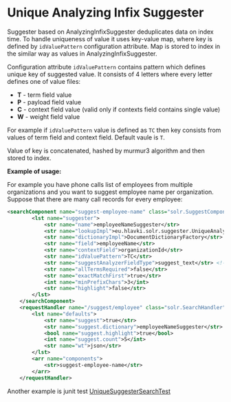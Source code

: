 # Unique Analyzing Infix Suggester

Suggester based on AnalyzingInfixSuggester deduplicates data on index time.
To handle uniqueness of value it uses key-value map, where key is defined by `idValuePattern` configuration attribute.
Map is stored to index in the similar way as values in AnalyzingInfixSuggester.

Configuration attribute `idValuePattern` contains pattern which defines unique key of suggested value. It consists of 4 letters
where every letter defines one of value files:
* **T** - term field value
* **P** - payload field value
* **C** - context field value (valid only if contexts field contains single value)
* **W** - weight field value

For example if `idValuePattern` value is defined as `TC` then key consists from values of term field and context field.
Default vaule is `T`.

Value of key is concatenated, hashed by murmur3 algorithm and then stored to index.

**Example of usage:**

For example you have phone calls list of employees from multiple organizations and you want to suggest employee name per organization.
Suppose that there are many call records for every employee:

```xml
<searchComponent name="suggest-employee-name" class="solr.SuggestComponent">
        <lst name="suggester">
            <str name="name">employeeNameSuggester</str>
            <str name="lookupImpl">eu.hlavki.solr.suggester.UniqueAnalyzingInfixLookupFactory</str>
            <str name="dictionaryImpl">DocumentDictionaryFactory</str>
            <str name="field">employeeName</str>
            <str name="contextField">organizationId</str>
            <str name="idValuePattern">TC</str>
            <str name="suggestAnalyzerFieldType">suggest_text</str> <!-- choose own field type -->
            <str name="allTermsRequired">false</str>
            <str name="exactMatchFirst">true</str>
            <int name="minPrefixChars">3</int>
            <str name="highlight">false</str>
        </lst>
    </searchComponent>
    <requestHandler name="/suggest/employee" class="solr.SearchHandler">
        <lst name="defaults">
            <str name="suggest">true</str>
            <str name="suggest.dictionary">employeeNameSuggester</str>
            <bool name="suggest.highlight">true</bool>
            <int name="suggest.count">5</int>
            <str name="wt">json</str>
        </lst>
        <arr name="components">
            <str>suggest-employee-name</str>
        </arr>
    </requestHandler>
```

Another example is junit test [UniqueSuggesterSearchTest](src/test/java/eu/hlavki/solr/suggester/UniqueSuggesterSearchTest.java)
